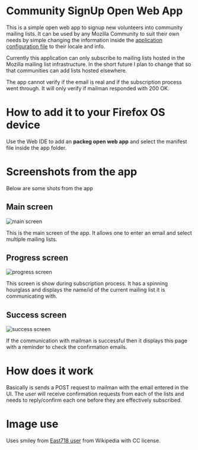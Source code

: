 # Community SignUp Open Web App
This is a simple open web app to signup new volunteers into community mailing lists. It can be used by any Mozilla Community to suit their own needs by simple changing the information inside the [application configuration file](app/config.js) to their locale and info.

Currently this application can only subscribe to mailing lists hosted in the Mozilla mailing list infrastructure. In the short future I plan to change that so that communities can add lists hosted elsewhere.

The app cannot verify if the email is real and if the subscription process went through. It will only verify if mailman responded with 200 OK.

# How to add it to your Firefox OS device

Use the Web IDE to add an **packeg open web app** and select the manifest file inside the app folder.

# Screenshots from the app
Below are some shots from the app

## Main screen

![main screen](screen1.png)

This is the main screen of the app. It allows one to enter an email and select multiple mailing lists.

## Progress screen

![progress screen](screen2.png)

This screen is show during subscription process. It has a spinning hourglass and displays the name/id of the current mailing list it is communicating with.

## Success screen

![success screen](screen3.png)

If the communication with mailman is successful then it displays this page with a reminder to check the confirmation emails.

# How does it work
Basically is sends a POST request to mailman with the email entered in the UI. The user will receive confirmation requests from each of the lists and needs to reply/confirm each one before they are effectively subscribed.


# Image use
Uses smiley from [East718 user](https://commons.wikimedia.org/wiki/File:718smiley.svg) from Wikipedia with CC license.
